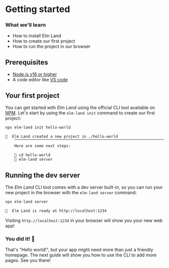 # Getting started

### What we'll learn

- How to install Elm Land 
- How to create our first project
- How to run the project in our browser

<BrowserWindow src="./pages/hello-world.jpg" alt="Homepage" url="http://localhost:1234" />


## Prerequisites

- [Node.js v16 or higher](https://nodejs.org)
- A code editor like [VS code](https://code.visualstudio.com/)


## Your first project

You can get started with _Elm Land_ using the official CLI tool available on [NPM](https://npmjs.org/elm-land). Let's start by using the `elm-land init` command to create our first project:

```sh
npx elm-land init hello-world
```

```txt
🌈  Elm Land created a new project in ./hello-world
    ⎺⎺⎺⎺⎺⎺⎺⎺⎺⎺⎺⎺⎺⎺⎺⎺⎺⎺⎺⎺⎺⎺⎺⎺⎺⎺⎺⎺⎺⎺⎺⎺⎺⎺⎺⎺⎺⎺⎺⎺⎺⎺⎺⎺⎺⎺⎺
    Here are some next steps:

    📂 cd hello-world
    🚀 elm-land server
```

## Running the dev server

The _Elm Land_ CLI tool comes with a dev server built-in, so you can run your new project in the browser with the `elm-land server` command:

```sh
npx elm-land server
```

```txt
🌈  Elm Land is ready at http://localhost:1234
```

Visiting `http://localhost:1234` in your browser will show you your new web app!

### You did it! :tada:

That's "Hello world!", but your app might need more than just a friendly homepage. The next guide will show you how to use the CLI to add more pages. See you there!